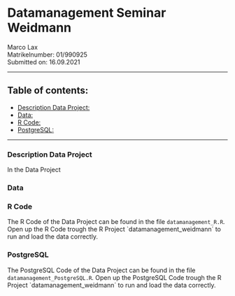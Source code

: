 # Datamanagement Seminar Weidmann
<p> Marco Lax <br>
Matrikelnumber: 01/990925 <br>
Submitted on: 16.09.2021 </p>

---
## Table of contents:

- [Description Data Project:](#description-data-project)
- [Data:](#data)
- [R Code:](#r-code)
- [PostgreSQL:](#postgresql)

---

### Description Data Project

In the Data Project 


### Data


### R Code

The R Code of the Data Project can be found in the file `datamanagement_R.R`. Open up the R Code trough the R Project `datamanagement_weidmann´ to run and load the data correctly.

### PostgreSQL

The PostgreSQL Code of the Data Project can be found in the file `datamanagement_PostgreSQL.R`. Open up the PostgreSQL Code trough the R Project `datamanagement_weidmann´ to run and load the data correctly.
